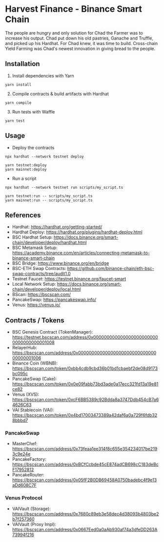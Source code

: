 # Harvest Finance - Binance Smart Chain

The people are hungry and only solution for Chad the Farmer was to increase his output. Chad put down his old pastries, Ganache and Truffle, and picked up his Hardhat. For Chad knew, it was time to build. Cross-chain Yield Farming was Chad's newest innovation in giving bread to the people.

## Installation

1. Install dependencies with Yarn

```
yarn install
```

2. Compile contracts & build artifacts with Hardhat

```
yarn compile
```

3. Run tests with Waffle

```
yarn test
```

## Usage

- Deploy the contracts

```
npx hardhat --network testnet deploy

yarn testnet:deploy
yarn mainnet:deploy
```

- Run a script

```
npx hardhat --network testnet run scripts/my_script.ts

yarn testnet:run -- scripts/my_script.ts
yarn mainnet:run -- scripts/my_script.ts
```

## References

- Hardhat: https://hardhat.org/getting-started/
- Hardhat Deploy: https://hardhat.org/plugins/hardhat-deploy.html
- BSC Hardhat Setup: https://docs.binance.org/smart-chain/developer/deploy/hardhat.html
- BSC Metamask Setup: https://academy.binance.com/en/articles/connecting-metamask-to-binance-smart-chain
- BSC Bridge: https://www.binance.org/en/bridge
- BSC-ETH Swap Contracts: https://github.com/binance-chain/eth-bsc-swap-contracts/tree/audit1.0
- Testnet Faucet: https://testnet.binance.org/faucet-smart
- Local Network Setup: https://docs.binance.org/smart-chain/developer/deploy/local.html
- BScan: https://bscscan.com/
- PancakeSwap: https://pancakeswap.info/
- Venus: https://venus.io/

## Contracts / Tokens

- BSC Genesis Contract (TokenManager): https://testnet.bscscan.com/address/0x0000000000000000000000000000000000001008
- RelayerHub: https://bscscan.com/address/0x0000000000000000000000000000000000001006
- Binance Coin (WBNB): https://bscscan.com/token/0xbb4cdb9cbd36b01bd1cbaebf2de08d9173bc095c
- PancakeSwap (Cake): https://bscscan.com/token/0x0e09fabb73bd3ade0a17ecc321fd13a19e81ce82
- Venus (XVS): https://bscscan.com/token/0xcF6BB5389c92Bdda8a3747Ddb454cB7a64626C63
- VAI Stablecoin (VAI): https://bscscan.com/token/0x4bd17003473389a42daf6a0a729f6fdb328bbbd7

### PancakeSwap

- MasterChef: https://bscscan.com/address/0x73feaa1ee314f8c655e354234017be2193c9e24e
- PancakeFactory: https://bscscan.com/address/0xBCfCcbde45cE874adCB698cC183deBcF17952812
- PancakeRouter: https://bscscan.com/address/0x05fF2B0DB69458A0750badebc4f9e13aDd608C7F

### Venus Protocol

- VAIVault (Storage): https://bscscan.com/address/0x7680c89eb3e58dec4d38093b4803be2b7f257360
- VAIVault (Proxy Impl): https://bscscan.com/address/0x0667Eed0a0aAb930af74a3dfeDD263A73994f216
